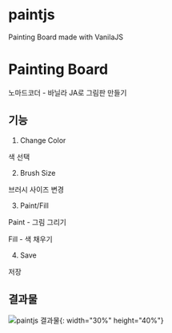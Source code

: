 # paintjs
Painting Board made with VanilaJS

Painting Board
==============

노마드코더 - 바닐라 JA로 그림판 만들기

기능
----

1. Change Color

  색 선택

2. Brush Size

  브러시 사이즈 변경

3. Paint/Fill

  Paint - 그림 그리기

  Fill - 색 채우기

4. Save

  저장


결과물
------
![paintjs 결과물](https://user-images.githubusercontent.com/72875528/108388934-7d4cc500-7252-11eb-8a0d-dbdd2f2ef6e3.PNG){: width="30%" height="40%"}
